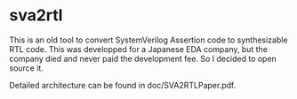 # sva2rtl

This is an old tool to convert SystemVerilog Assertion code to synthesizable RTL code.
This was developped for a Japanese EDA company, but the company died and never paid the development fee.
So I decided to open source it.

Detailed architecture can be found in doc/SVA2RTLPaper.pdf.
